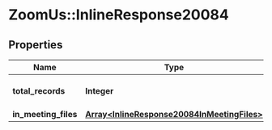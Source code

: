 # ZoomUs::InlineResponse20084

## Properties
Name | Type | Description | Notes
------------ | ------------- | ------------- | -------------
**total_records** | **Integer** | The total number of files found. | [optional] 
**in_meeting_files** | [**Array&lt;InlineResponse20084InMeetingFiles&gt;**](InlineResponse20084InMeetingFiles.md) |  | [optional] 


